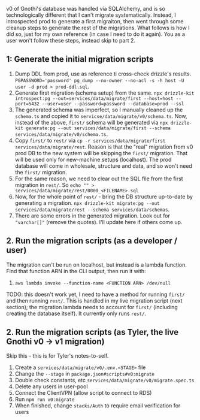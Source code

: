v0 of Gnothi's database was handled via SQLAlchemy, and is so technologically different that I can't migrate systematically. Instead, I introspected prod to generate a first migraiton, then went through some cleanup steps to generate the rest of the migrations. What follows is how I did so, just for my own reference (in case I need to do it again). You as a user won't follow these steps, instead skip to part 2.

## 1: Generate the initial migration scripts 

1. Dump DDL from prod, use as reference ti cross-check drizzle's results. `PGPASSWORD='password' pg_dump --no-owner --no-acl -s -h host -U user -d prod > prod-ddl.sql`.
1. Generate first migration (schema setup) from the same. `npx drizzle-kit introspect:pg --out=services/data/migrate/first --host=host --port=5432 --user=user --password=password --database=prod --ssl`
1. The generated schema was imperfect, so I manually cleaned up the `schema.ts` and copied it to `servicse/data/migrate/v0/schema.ts`. Now, instead of the above, `first/` schema will be generated via `npx drizzle-kit generate:pg --out services/data/migrate/first --schema services/data/migrate/v0/schema.ts`.
1. Copy `first/` to `rest/` via `cp -r services/data/migrate/first services/data/migrate/rest`. Reason is that the "real" migration from v0 prod DB to the new system will be skipping the `first/` migration. That will be used only for new-machine setups (localhost). The prod database will come in wholesale, structure and data, and so won't need the `first/` migration. 
1. For the same reason, we need to clear out the SQL file from the first migration in `rest/`. So `echo "" > services/data/migrate/rest/0000_<FILENAME>.sql`
1. Now, for the whole point of `rest/` - bring the DB structure up-to-date by generating a migration. `npx drizzle-kit migrate:pg --out services/data/migrate/rest --schema services/data/schemas`. 
1. There are some errors in the generated migration. Look out for `"varchar[]"` (remove the quotes). I'll update here if others come up.  

## 2. Run the migration scripts (as a developer / user)
The migration can't be run on localhost, but instead is a lambda function. Find that function ARN in the CLI output, then run it with:

1. `aws lambda invoke --function-name <FUNCTION ARN> /dev/null`

TODO: this doesn't work yet, I need to have a method for running `first/` and then running `rest/`. This is handled in my live migration script (next section); the migration lambda needs to account for `first/` (including creating the database itself). It currently only runs `rest/`.


## 2. Run the migration scripts (as Tyler, the live Gnothi v0 -> v1 migration)
Skip this - this is for Tyler's notes-to-self. 

1. Create a `services/data/migrate/v0/.env.<STAGE>` file
1. Change the `--stage` in `package.json#scripts#v0:migrate`
1. Double check constants, etc `services/data/migrate/v0/migrate.spec.ts`
1. Delete any users in user-pool
1. Connect the ClientVPN (allow script to connect to RDS)
1. Run `npm run v0:migrate`
1. When finished, change `stacks/Auth` to require email verification for users
